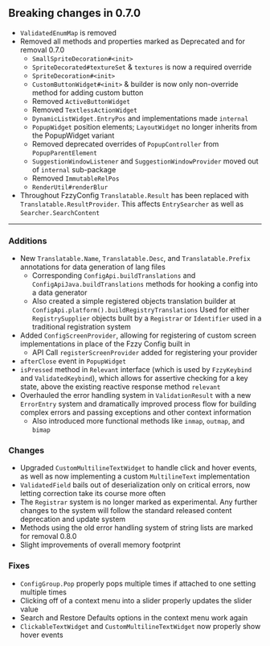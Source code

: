 ## Breaking changes in 0.7.0
* `ValidatedEnumMap` is removed
* Removed all methods and properties marked as Deprecated and for removal 0.7.0
  * `SmallSpriteDecoration#<init>`
  * `SpriteDecorated#textureSet` & `textures` is now a required override
  * `SpriteDecoration#<init>`
  * `CustomButtonWidget#<init>` & builder is now only non-override method for adding custom button
  * Removed `ActiveButtonWidget`
  * Removed `TextlessActionWidget`
  * `DynamicListWidget.EntryPos` and implementations made `internal`
  * `PopupWidget` position elements; `LayoutWidget` no longer inherits from the PopupWidget variant
  * Removed deprecated overrides of `PopupController` from `PopupParentElement`
  * `SuggestionWindowListener` and `SuggestionWindowProvider` moved out of `internal` sub-package
  * Removed `ImmutableRelPos`
  * `RenderUtil#renderBlur`
* Throughout FzzyConfig `Translatable.Result` has been replaced with `Translatable.ResultProvider`. This affects `EntrySearcher` as well as `Searcher.SearchContent`

-------------------------------------

### Additions
* New `Translatable.Name`, `Translatable.Desc`, and `Translatable.Prefix` annotations for data generation of lang files
  * Corresponding `ConfigApi.buildTranslations` and `ConfigApiJava.buildTranslations` methods for hooking a config into a data generator
  * Also created a simple registered objects translation builder at `ConfigApi.platform().buildRegistryTranslations` Used for either `RegistrySupplier` objects built by a `Registrar` or `Identifier` used in a traditional registration system
* Added `ConfigScreenProvider`, allowing for registering of custom screen implementations in place of the Fzzy Config built in
  * API Call `registerScreenProvider` added for registering your provider
* `afterClose` event in `PopupWidget`
* `isPressed` method in `Relevant` interface (which is used by `FzzyKeybind` and `ValidatedKeybind`), which allows for assertive checking for a key state, above the existing reactive response method `relevant`
* Overhauled the error handling system in `ValidationResult` with a new `ErrorEntry` system and dramatically improved process flow for building complex errors and passing exceptions and other context information
  * Also introduced more functional methods like `inmap`, `outmap`, and `bimap`

### Changes
* Upgraded `CustomMultilineTextWidget` to handle click and hover events, as well as now implementing a custom `MultilineText` implementation
* `ValidatedField` bails out of deserialization only on critical errors, now letting correction take its course more often
* The `Registrar` system is no longer marked as experimental. Any further changes to the system will follow the standard released content deprecation and update system
* Methods using the old error handling system of string lists are marked for removal 0.8.0
* Slight improvements of overall memory footprint

### Fixes
* `ConfigGroup.Pop` properly pops multiple times if attached to one setting multiple times
* Clicking off of a context menu into a slider properly updates the slider value
* Search and Restore Defaults options in the context menu work again
* `ClickableTextWidget` and `CustomMultilineTextWidget` now properly show hover events